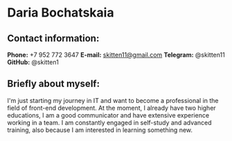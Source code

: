 # Daria Bochatskaia

## Contact information:
**Phone:** +7 952 772 3647
**E-mail:** skitten11@gmail.com
**Telegram:** @skitten11
**GitHub:** @skitten1

## Briefly about myself:
I'm just starting my journey in IT and want to become a professional in the field of front-end development. At the moment, I already have two higher educations, I am a good communicator and have extensive experience working in a team. I am constantly engaged in self-study and advanced training, also because I am interested in learning something new.